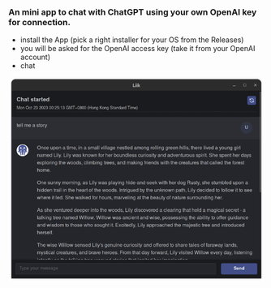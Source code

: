 ### An mini app to chat with ChatGPT using your own OpenAI key for connection.

- install the App (pick a right installer for your OS from the Releases)
- you will be asked for the OpenAI access key (take it from your OpenAI account)
- chat


![image](./doc/assets/app-screenshot.png)